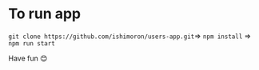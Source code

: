 # To run app

`git clone https://github.com/ishimoron/users-app.git`=>
`npm install` =>
`npm run start`

Have fun 😊
